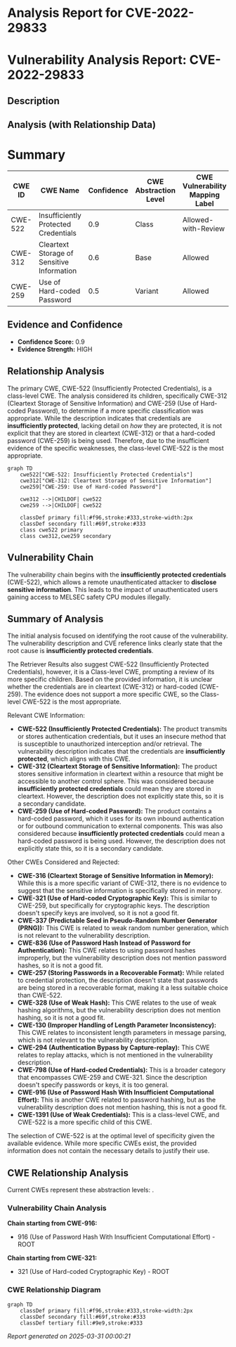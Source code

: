 # Analysis Report for CVE-2022-29833

# Vulnerability Analysis Report: CVE-2022-29833

## Description



## Analysis (with Relationship Data)

# Summary
| CWE ID | CWE Name | Confidence | CWE Abstraction Level | CWE Vulnerability Mapping Label | CWE-Vulnerability Mapping Notes |
|---|---|---|---|---|---|
| CWE-522 | Insufficiently Protected Credentials | 0.9 | Class | Allowed-with-Review | Primary CWE |
| CWE-312 | Cleartext Storage of Sensitive Information | 0.6 | Base | Allowed | Secondary Candidate |
| CWE-259 | Use of Hard-coded Password | 0.5 | Variant | Allowed | Secondary Candidate |

## Evidence and Confidence

*   **Confidence Score:** 0.9
*   **Evidence Strength:** HIGH

## Relationship Analysis
The primary CWE, CWE-522 (Insufficiently Protected Credentials), is a class-level CWE. The analysis considered its children, specifically CWE-312 (Cleartext Storage of Sensitive Information) and CWE-259 (Use of Hard-coded Password), to determine if a more specific classification was appropriate. While the description indicates that credentials are **insufficiently protected**, lacking detail on *how* they are protected, it is not explicit that they are stored in cleartext (CWE-312) or that a hard-coded password (CWE-259) is being used. Therefore, due to the insufficient evidence of the specific weaknesses, the class-level CWE-522 is the most appropriate.

```mermaid
graph TD
    cwe522["CWE-522: Insufficiently Protected Credentials"]
    cwe312["CWE-312: Cleartext Storage of Sensitive Information"]
    cwe259["CWE-259: Use of Hard-coded Password"]

    cwe312 -->|CHILDOF| cwe522
    cwe259 -->|CHILDOF| cwe522

    classDef primary fill:#f96,stroke:#333,stroke-width:2px
    classDef secondary fill:#69f,stroke:#333
    class cwe522 primary
    class cwe312,cwe259 secondary
```

## Vulnerability Chain
The vulnerability chain begins with the **insufficiently protected credentials** (CWE-522), which allows a remote unauthenticated attacker to **disclose sensitive information**. This leads to the impact of unauthenticated users gaining access to MELSEC safety CPU modules illegally.

## Summary of Analysis
The initial analysis focused on identifying the root cause of the vulnerability. The vulnerability description and CVE reference links clearly state that the root cause is **insufficiently protected credentials**.

The Retriever Results also suggest CWE-522 (Insufficiently Protected Credentials), however, it is a Class-level CWE, prompting a review of its more specific children. Based on the provided information, it is unclear whether the credentials are in cleartext (CWE-312) or hard-coded (CWE-259). The evidence does not support a more specific CWE, so the Class-level CWE-522 is the most appropriate.

Relevant CWE Information:
- **CWE-522 (Insufficiently Protected Credentials):** The product transmits or stores authentication credentials, but it uses an insecure method that is susceptible to unauthorized interception and/or retrieval. The vulnerability description indicates that the credentials are **insufficiently protected**, which aligns with this CWE.
- **CWE-312 (Cleartext Storage of Sensitive Information):** The product stores sensitive information in cleartext within a resource that might be accessible to another control sphere. This was considered because **insufficiently protected credentials** could mean they are stored in cleartext. However, the description does not explicitly state this, so it is a secondary candidate.
- **CWE-259 (Use of Hard-coded Password):** The product contains a hard-coded password, which it uses for its own inbound authentication or for outbound communication to external components. This was also considered because **insufficiently protected credentials** could mean a hard-coded password is being used. However, the description does not explicitly state this, so it is a secondary candidate.

Other CWEs Considered and Rejected:

*   **CWE-316 (Cleartext Storage of Sensitive Information in Memory):** While this is a more specific variant of CWE-312, there is no evidence to suggest that the sensitive information is specifically stored in memory.
*   **CWE-321 (Use of Hard-coded Cryptographic Key):** This is similar to CWE-259, but specifically for cryptographic keys. The description doesn't specify keys are involved, so it is not a good fit.
*   **CWE-337 (Predictable Seed in Pseudo-Random Number Generator (PRNG)):** This CWE is related to weak random number generation, which is not relevant to the vulnerability description.
*   **CWE-836 (Use of Password Hash Instead of Password for Authentication):** This CWE relates to using password hashes improperly, but the vulnerability description does not mention password hashes, so it is not a good fit.
*   **CWE-257 (Storing Passwords in a Recoverable Format):** While related to credential protection, the description doesn't state that passwords are being stored in a recoverable format, making it a less suitable choice than CWE-522.
*   **CWE-328 (Use of Weak Hash):** This CWE relates to the use of weak hashing algorithms, but the vulnerability description does not mention hashing, so it is not a good fit.
*   **CWE-130 (Improper Handling of Length Parameter Inconsistency):** This CWE relates to inconsistent length parameters in message parsing, which is not relevant to the vulnerability description.
*   **CWE-294 (Authentication Bypass by Capture-replay):** This CWE relates to replay attacks, which is not mentioned in the vulnerability description.
*   **CWE-798 (Use of Hard-coded Credentials):** This is a broader category that encompasses CWE-259 and CWE-321. Since the description doesn't specify passwords or keys, it is too general.
*   **CWE-916 (Use of Password Hash With Insufficient Computational Effort):** This is another CWE related to password hashing, but as the vulnerability description does not mention hashing, this is not a good fit.
*   **CWE-1391 (Use of Weak Credentials):** This is a class-level CWE, and CWE-522 is a more specific child of this CWE.

The selection of CWE-522 is at the optimal level of specificity given the available evidence. While more specific CWEs exist, the provided information does not contain the necessary details to justify their use.


## CWE Relationship Analysis

Current CWEs represent these abstraction levels: .


### Vulnerability Chain Analysis

**Chain starting from CWE-916:**
- 916 (Use of Password Hash With Insufficient Computational Effort) - ROOT


**Chain starting from CWE-321:**
- 321 (Use of Hard-coded Cryptographic Key) - ROOT



### CWE Relationship Diagram

```mermaid
graph TD
    classDef primary fill:#f96,stroke:#333,stroke-width:2px
    classDef secondary fill:#69f,stroke:#333
    classDef tertiary fill:#9e9,stroke:#333
```



*Report generated on 2025-03-31 00:00:21*

